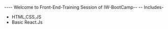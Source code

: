
---- Welcome to Front-End-Training Session of
IW-BootCamp--
-- Includes-
- HTML,CSS,JS
- Basic  React.Js